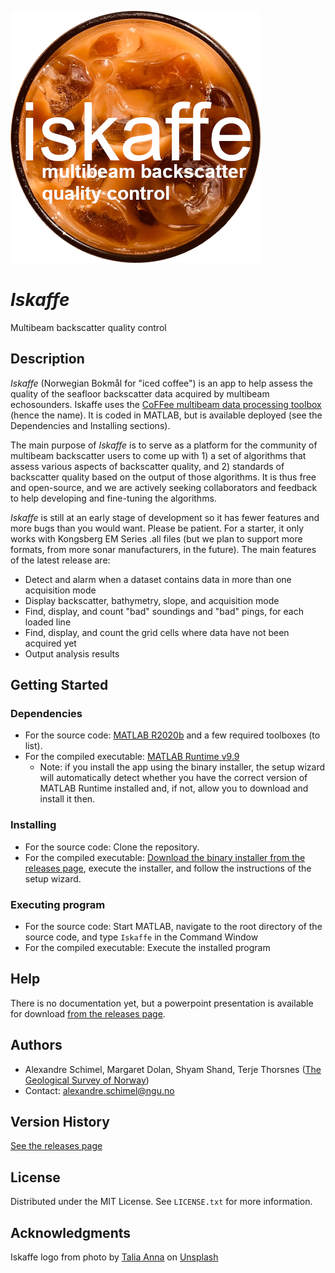 ![alt text](https://github.com/alexschimel/Iskaffe/blob/main/Iskaffe_resources/splash.png?raw=true)

# *Iskaffe* 

Multibeam backscatter quality control

## Description

*Iskaffe* (Norwegian Bokmål for "iced coffee") is an app to help assess the quality of the seafloor backscatter data acquired by multibeam echosounders. Iskaffe uses the [CoFFee multibeam data processing toolbox](https://github.com/alexschimel/CoFFee) (hence the name). It is coded in MATLAB, but is available deployed (see the Dependencies and Installing sections).

The main purpose of *Iskaffe* is to serve as a platform for the community of multibeam backscatter users to come up with 1) a set of algorithms that assess various aspects of backscatter quality, and 2) standards of backscatter quality based on the output of those algorithms. It is thus free and open-source, and we are actively seeking collaborators and feedback to help developing and fine-tuning the algorithms.

*Iskaffe* is still at an early stage of development so it has fewer features and more bugs than you would want. Please be patient. For a starter, it only works with Kongsberg EM Series .all files (but we plan to support more formats, from more sonar manufacturers, in the future). The main features of the latest release are:
* Detect and alarm when a dataset contains data in more than one acquisition mode
* Display backscatter, bathymetry, slope, and acquisition mode
* Find, display, and count "bad" soundings and "bad" pings, for each loaded line
* Find, display, and count the grid cells where data have not been acquired yet
* Output analysis results

## Getting Started

### Dependencies

* For the source code: [MATLAB R2020b](https://au.mathworks.com/products/get-matlab.html) and a few required toolboxes (to list).
* For the compiled executable: [MATLAB Runtime v9.9](https://au.mathworks.com/products/compiler/matlab-runtime.html)
  * Note: if you install the app using the binary installer, the setup wizard will automatically detect whether you have the correct version of MATLAB Runtime installed and, if not, allow you to download and install it then.

### Installing

* For the source code: Clone the repository.
* For the compiled executable: [Download the binary installer from the releases page](https://github.com/alexschimel/Iskaffe/releases), execute the installer, and follow the instructions of the setup wizard.

### Executing program

* For the source code: Start MATLAB, navigate to the root directory of the source code, and type `Iskaffe` in the Command Window
* For the compiled executable: Execute the installed program

## Help

There is no documentation yet, but a powerpoint presentation is available for download [from the releases page](https://github.com/alexschimel/Iskaffe/releases).

## Authors

* Alexandre Schimel, Margaret Dolan, Shyam Shand, Terje Thorsnes ([The Geological Survey of Norway](https://www.ngu.no))
* Contact: alexandre.schimel@ngu.no

## Version History

[See the releases page](https://github.com/alexschimel/Iskaffe/releases)

## License

Distributed under the MIT License. See `LICENSE.txt` for more information.

## Acknowledgments

Iskaffe logo from photo by [Talia Anna](https://unsplash.com/photos/kZt3uHtIyiI) on [Unsplash](https://unsplash.com)
